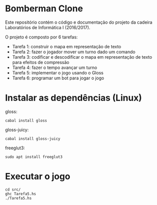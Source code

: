 # Bomberman Clone

Este repositório contém o código e documentação do projeto da cadeira Laboratórios de Informática I (2016/2017).

O projeto é composto por 6 tarefas:
- Tarefa 1: construir o mapa em representação de texto
- Tarefa 2: fazer o jogador mover um turno dado um comando
- Tarefa 3: codificar e descodificar o mapa em representação de texto para efeitos de compressão
- Tarefa 4: fazer o tempo avançar um turno
- Tarefa 5: implementar o jogo usando o Gloss
- Tarefa 6: programar um bot para jogar o jogo

# Instalar as dependências (Linux)

gloss:
```
cabal install gloss
```
gloss-juicy:
```
cabal install gloss-juicy
```
freeglut3:
```
sudo apt install freeglut3
```

# Executar o jogo

```
cd src/
ghc Tarefa5.hs
./Tarefa5.hs
```
